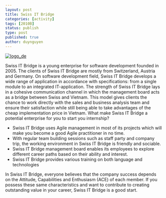 ```yaml
---
layout: post
title: Swiss IT Bridge
categories: [activity]
tags: [2010B]
status: publish
type: post
published: true
author: duynguyen
---
```


[![](http://rmitc.org/wp-content/uploads/2010/07/logo_de.gif "logo_de")](http://rmitc.org/wp-content/uploads/2010/07/logo_de.gif)

Swiss IT Bridge is a young enterprise for software development founded
in 2005. The clients of Swiss IT Bridge are mostly from Switzerland,
Austria and Germany. On software development field, Swiss IT Bridge
develops a wide range of application in accordance with specifications:
from a single module to an integrated IT-application. The strength of
Swiss IT Bridge lays in a cohesive communication channel in which the
management board acts as a bridge between Swiss and Vietnam. This model
gives clients the chance to work directly with the sales and business
analysis team and ensure their satisfaction while still being able to
take advantages of the cheap implementation price in Vietnam. What make
Swiss IT Bridge a potential enterprise for you to start you internship?

-   Swiss IT Bridge uses Agile management in most of its projects which
    will make you become a good Agile practitioner in no time.
-   With regular team building sessions such as staff party and company
    trip, the working environment in Swiss IT Bridge is friendly and
    sociable.
-   Swiss IT Bridge management board enables its employees to explore
    different career paths based on their ability and interest.
-   Swiss IT Bridge provides various training on both language and
    technologies

In Swiss IT Bridge, everyone believes that the company success depends
on the Attitude, Capabilities and Enthusiasm (ACE) of each member. If
you possess these same characteristics and want to contribute to
creating outstanding value in your career, Swiss IT Bridge is a good
start.
